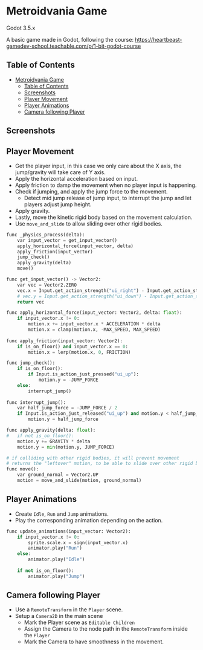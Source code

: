 # Metroidvania Game
Godot 3.5.x

A basic game made in Godot, following the course: https://heartbeast-gamedev-school.teachable.com/p/1-bit-godot-course

## Table of Contents
- [Metroidvania Game](#metroidvania-game)
	- [Table of Contents](#table-of-contents)
	- [Screenshots](#screenshots)
	- [Player Movement](#player-movement)
	- [Player Animations](#player-animations)
	- [Camera following Player](#camera-following-player)
  
## Screenshots


## Player Movement

- Get the player input, in this case we only care about the X axis, the jump/gravity will take care of Y axis.
- Apply the horizontal acceleration based on input.
- Apply friction to damp the movement when no player input is happening.
- Check if jumping, and apply the jump force to the movement.
  - Detect mid jump release of jump input, to interrupt the jump and let players adjust jump height.
- Apply gravity.
-  Lastly, move the kinetic rigid body based on the movement calculation.
  - Use `move_and_slide` to allow sliding over other rigid bodies.

```py
func _physics_process(delta):
	var input_vector = get_input_vector()
	apply_horizontal_force(input_vector, delta)
	apply_friction(input_vector)
	jump_check()
	apply_gravity(delta)
	move()
```

```py
func get_input_vector() -> Vector2:
	var vec = Vector2.ZERO
	vec.x = Input.get_action_strength("ui_right") - Input.get_action_strength("ui_left")
	# vec.y = Input.get_action_strength("ui_down") - Input.get_action_strength("ui_up")
	return vec
```
	
```py
func apply_horizontal_force(input_vector: Vector2, delta: float):
	if input_vector.x != 0:
		motion.x += input_vector.x * ACCELERATION * delta
		motion.x = clamp(motion.x, -MAX_SPEED, MAX_SPEED)
		
func apply_friction(input_vector: Vector2):
	if is_on_floor() and input_vector.x == 0:
		motion.x = lerp(motion.x, 0, FRICTION) 
```
		
```py
func jump_check():
	if is_on_floor():
		if Input.is_action_just_pressed("ui_up"):
			motion.y = -JUMP_FORCE
	else:
		interrupt_jump()
		
func interrupt_jump():
	var half_jump_force = -JUMP_FORCE / 2
	if Input.is_action_just_released("ui_up") and motion.y < half_jump_force:
		motion.y = half_jump_force
```

```py
func apply_gravity(delta: float):
#	if not is_on_floor():
	motion.y += GRAVITY * delta
	motion.y = min(motion.y, JUMP_FORCE)
```
	
```py
# if colliding with other rigid bodies, it will prevent movement
# returns the "leftover" motion, to be able to slide over other rigid bodies
func move():
	var ground_normal = Vector2.UP
	motion = move_and_slide(motion, ground_normal)
```

## Player Animations

- Create `Idle`, `Run` and `Jump` animations.
- Play the corresponding animation depending on the action.

```py
func update_animations(input_vector: Vector2):
	if input_vector.x != 0:
		sprite.scale.x = sign(input_vector.x)
		animator.play("Run")
	else:
		animator.play("Idle")
		
	if not is_on_floor():
		animator.play("Jump")
```

## Camera following Player

- Use a `RemoteTransform` in the `Player` scene.
- Setup a `Camera2D` in the main scene
  - Mark the Player scene as `Editable Children`
  - Assign the Camera to the node path in the `RemoteTransform` inside the `Player`
  - Mark the Camera to have smoothness in the movement.